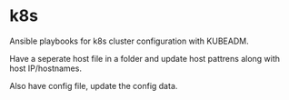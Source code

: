 # k8s
Ansible playbooks for k8s cluster configuration with KUBEADM.

Have a seperate host file in a folder and update host pattrens along with host IP/hostnames.

Also have config file, update the config data. 
